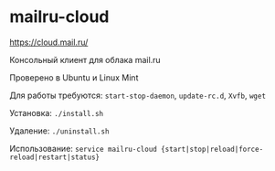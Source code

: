 mailru-cloud
============

https://cloud.mail.ru/

Консольный клиент для облака mail.ru

Проверено в Ubuntu и Linux Mint

Для работы требуются: ```start-stop-daemon```, ```update-rc.d```, ```Xvfb```, ```wget```

Установка: ```./install.sh```

Удаление: ```./uninstall.sh```

Использование: ```service mailru-cloud {start|stop|reload|force-reload|restart|status}```
